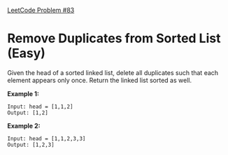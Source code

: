 [LeetCode Problem #83](https://leetcode.com/problems/remove-duplicates-from-sorted-list/)

# Remove Duplicates from Sorted List (Easy)

Given the head of a sorted linked list, delete all duplicates such that each element appears only once. Return the linked list sorted as well.

**Example 1:**

    Input: head = [1,1,2]
    Output: [1,2]

**Example 2:**

    Input: head = [1,1,2,3,3]
    Output: [1,2,3]
